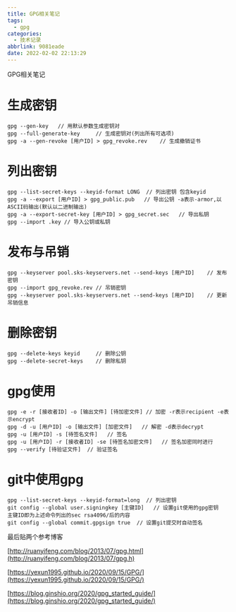 ```yaml
---
title: GPG相关笔记
tags:
  - gpg
categories:
  - 技术记录
abbrlink: 9081eade
date: 2022-02-02 22:13:29
---
```


GPG相关笔记

<!-- more -->

# 生成密钥

```shell
gpg --gen-key	// 用默认参数生成密钥对
gpg --full-generate-key     // 生成密钥对(列出所有可选项)
gpg -a --gen-revoke [用户ID] > gpg_revoke.rev    // 生成撤销证书
```

# 列出密钥

```shell
gpg --list-secret-keys --keyid-format LONG	// 列出密钥 包含keyid
gpg -a --export [用户ID] > gpg_public.pub   // 导出公钥 -a表示-armor,以ASCII码输出(默认以二进制输出)
gpg -a --export-secret-key [用户ID] > gpg_secret.sec   // 导出私钥
gpg --import .key // 导入公钥或私钥
```

# 发布与吊销
```shell
gpg --keyserver pool.sks-keyservers.net --send-keys [用户ID]    // 发布密钥
gpg --import gpg_revoke.rev // 吊销密钥
gpg --keyserver pool.sks-keyservers.net --send-keys [用户ID]    // 更新吊销信息
```

# 删除密钥
```shell
gpg --delete-keys keyid     // 删除公钥
gpg --delete-secret-keys    // 删除私钥
```

# gpg使用
```shell
gpg -e -r [接收者ID] -o [输出文件] [待加密文件] // 加密 -r表示recipient -e表示encrypt
gpg -d -u [用户ID] -o [输出文件] [加密文件]	// 解密 -d表示decrypt
gpg -u [用户ID] -s [待签名文件]   // 签名
gpg -u [用户ID] -r [接收者ID] -se [待签名加密文件]   // 签名加密同时进行
gpg --verify [待验证文件]  // 验证签名
```

# git中使用gpg
```shell
gpg --list-secret-keys --keyid-format=long  // 列出密钥
git config --global user.signingkey [主键ID]   // 设置git使用的gpg密钥  主键ID即为上述命令列出的sec rsa4096/后的内容
git config --global commit.gpgsign true  // 设置git提交时自动签名
```

最后贴两个参考博客

[http://ruanyifeng.com/blog/2013/07/gpg.html](http://ruanyifeng.com/blog/2013/07/gpg.h)

[https://yexun1995.github.io/2020/09/15/GPG/](https://yexun1995.github.io/2020/09/15/GPG/)

[https://blog.ginshio.org/2020/gpg_started_guide/](https://blog.ginshio.org/2020/gpg_started_guide/)